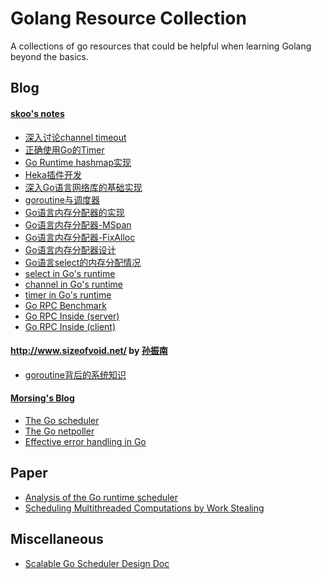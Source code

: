 Golang Resource Collection
==========================

A collections of go resources that could be helpful when learning Golang beyond the basics.


Blog
----

#### [skoo's notes](http://skoo.me/tags.html#Go-ref)

- [深入讨论channel timeout](http://skoo.me/go/2014/07/09/channel-timeout)
- [正确使用Go的Timer](http://skoo.me/go/2014/07/06/use-go-timer)
- [Go Runtime hashmap实现](http://skoo.me/go/2014/06/07/go-map)
- [Heka插件开发](http://skoo.me/system/2014/04/30/heka-plugin-devel)
- [深入Go语言网络库的基础实现](http://skoo.me/go/2014/04/21/go-net-core)
- [goroutine与调度器](http://skoo.me/go/2013/11/29/golang-schedule)
- [Go语言内存分配器的实现](http://skoo.me/go/2013/10/13/go-memory-manage-system-alloc)
- [Go语言内存分配器-MSpan](http://skoo.me/go/2013/10/11/go-memory-manage-system-span)
- [Go语言内存分配器-FixAlloc](http://skoo.me/go/2013/10/09/go-memory-manage-system-fixalloc)
- [Go语言内存分配器设计](http://skoo.me/go/2013/10/08/go-memory-manage-system-design)
- [Go语言select的内存分配情况](http://skoo.me/go/2013/09/28/go-select-memory-test)
- [select in Go's runtime](http://skoo.me/go/2013/09/26/go-runtime-select)
- [channel in Go's runtime](http://skoo.me/go/2013/09/20/go-runtime-channel)
- [timer in Go's runtime](http://skoo.me/go/2013/09/12/go-runtime-timer)
- [Go RPC Benchmark](http://skoo.me/go/2013/09/10/go-rpc-benchmark)
- [Go RPC Inside (server)](http://skoo.me/go/2013/09/01/go-rpcserver-inside)
- [Go RPC Inside (client)](http://skoo.me/go/2013/08/28/go-rpcclient-inside)

#### http://www.sizeofvoid.net/ by [孙振南](http://weibo.com/ed9er)

- [goroutine背后的系统知识](http://www.sizeofvoid.net/goroutine-under-the-hood/)


#### [Morsing's Blog](http://morsmachine.dk/index)

- [The Go scheduler](http://morsmachine.dk/go-scheduler)
- [The Go netpoller](http://morsmachine.dk/netpoller)
- [Effective error handling in Go](http://morsmachine.dk/error-handling)


## Paper

- [Analysis of the Go runtime scheduler](http://www.cs.columbia.edu/~aho/cs6998/reports/12-12-11_DeshpandeSponslerWeiss_GO.pdf)
- [Scheduling Multithreaded Computations
by Work Stealing](http://supertech.csail.mit.edu/papers/steal.pdf)


## Miscellaneous

- [Scalable Go Scheduler Design Doc](https://docs.google.com/document/d/1TTj4T2JO42uD5ID9e89oa0sLKhJYD0Y_kqxDv3I3XMw/edit#heading=h.mmq8lm48qfcw)
